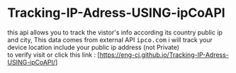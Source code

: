 # Tracking-IP-Adress-USING-ipCoAPI
this api allows you to track the vistor's info according its country public ip and city, This data comes from external API <kbd>ipco.com</kbd>
i will track your device location include your public ip address (not Private)<br>
to verify visit or click this link : [https://eng-cj.github.io/Tracking-IP-Adress-USING-ipCoAPI/]
